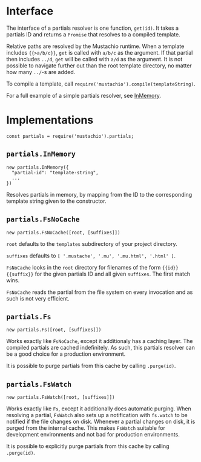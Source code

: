 Interface
=========
The interface of a partials resolver is one function, `get(id)`. It takes a
partials ID and returns a `Promise` that resolves to a compiled template.

Relative paths are resolved by the Mustachio runtime. When a template
includes `{{>a/b/c}}`, `get` is called with `a/b/c` as the argument. If that
partial then includes `../d`, `get` will be called with `a/d` as the argument.
It is not possible to navigate further out than the root template directory,
no matter how many `../`-s are added.

To compile a template, call `require('mustachio').compile(templateString)`.

For a full example of a simple partials resolver, see [InMemory][InMemory].

[InMemory]: https://github.com/maghoff/mustachio/blob/master/lib/partials/in-memory.js

Implementations
===============
    const partials = require('mustachio').partials;

`partials.InMemory`
-------------------
    new partials.InMemory({
      "partial-id": "template-string",
      ...
    })

Resolves partials in memory, by mapping from the ID to the corresponding
template string given to the constructor.

`partials.FsNoCache`
--------------------
    new partials.FsNoCache([root, [suffixes]])

`root` defaults to the `templates` subdirectory of your project directory.

`suffixes` defaults to `[ '.mustache', '.mu', '.mu.html', '.html' ]`.

`FsNoCache` looks in the `root` directory for filenames of the form
`{{id}}{{suffix}}` for the given partials ID and all given `suffixes`. The
first match wins.

`FsNoCache` reads the partial from the file system on every invocation and as
such is not very efficient.

`partials.Fs`
-------------
    new partials.Fs([root, [suffixes]])

Works exactly like `FsNoCache`, except it additionaly has a caching layer. The
compiled partials are cached indefinitely. As such, this partials resolver can
be a good choice for a production environment.

It is possible to purge partials from this cache by calling `.purge(id)`.

`partials.FsWatch`
------------------
    new partials.FsWatch([root, [suffixes]])

Works exactly like `Fs`, except it additionally does automatic purging. When
resolving a partial, `FsWatch` also sets up a notification with `fs.watch` to
be notified if the file changes on disk. Whenever a partial changes on disk, it
is purged from the internal cache. This makes `FsWatch` suitable for
development environments and not bad for production environments.

It is possible to explicitly purge partials from this cache by calling
`.purge(id)`.
